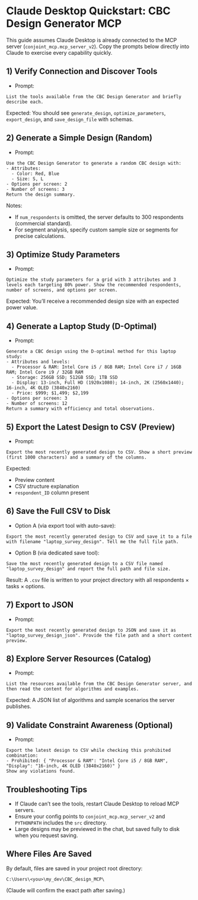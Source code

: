 # Claude Desktop Quickstart: CBC Design Generator MCP

This guide assumes Claude Desktop is already connected to the MCP server (`conjoint_mcp.mcp_server_v2`). Copy the prompts below directly into Claude to exercise every capability quickly.

## 1) Verify Connection and Discover Tools
- Prompt:
```
List the tools available from the CBC Design Generator and briefly describe each.
```

Expected: You should see `generate_design`, `optimize_parameters`, `export_design`, and `save_design_file` with schemas.

## 2) Generate a Simple Design (Random)
- Prompt:
```
Use the CBC Design Generator to generate a random CBC design with:
- Attributes:
  - Color: Red, Blue
  - Size: S, L
- Options per screen: 2
- Number of screens: 3
Return the design summary.
```

Notes:
- If `num_respondents` is omitted, the server defaults to 300 respondents (commercial standard).
- For segment analysis, specify custom sample size or segments for precise calculations.

## 3) Optimize Study Parameters
- Prompt:
```
Optimize the study parameters for a grid with 3 attributes and 3 levels each targeting 80% power. Show the recommended respondents, number of screens, and options per screen.
```

Expected: You’ll receive a recommended design size with an expected power value.

## 4) Generate a Laptop Study (D-Optimal)
- Prompt:
```
Generate a CBC design using the D-optimal method for this laptop study:
- Attributes and levels:
  - Processor & RAM: Intel Core i5 / 8GB RAM; Intel Core i7 / 16GB RAM; Intel Core i9 / 32GB RAM
  - Storage: 256GB SSD; 512GB SSD; 1TB SSD
  - Display: 13-inch, Full HD (1920x1080); 14-inch, 2K (2560x1440); 16-inch, 4K OLED (3840x2160)
  - Price: $999; $1,499; $2,199
- Options per screen: 3
- Number of screens: 12
Return a summary with efficiency and total observations.
```

## 5) Export the Latest Design to CSV (Preview)
- Prompt:
```
Export the most recently generated design to CSV. Show a short preview (first 1000 characters) and a summary of the columns.
```

Expected:
- Preview content
- CSV structure explanation
- `respondent_ID` column present

## 6) Save the Full CSV to Disk
- Option A (via export tool with auto-save):
```
Export the most recently generated design to CSV and save it to a file with filename "laptop_survey_design". Tell me the full file path.
```

- Option B (via dedicated save tool):
```
Save the most recently generated design to a CSV file named "laptop_survey_design" and report the full path and file size.
```

Result: A `.csv` file is written to your project directory with all respondents × tasks × options.

## 7) Export to JSON
- Prompt:
```
Export the most recently generated design to JSON and save it as "laptop_survey_design_json". Provide the file path and a short content preview.
```

## 8) Explore Server Resources (Catalog)
- Prompt:
```
List the resources available from the CBC Design Generator server, and then read the content for algorithms and examples.
```

Expected: A JSON list of algorithms and sample scenarios the server publishes.

## 9) Validate Constraint Awareness (Optional)
- Prompt:
```
Export the latest design to CSV while checking this prohibited combination:
- Prohibited: { "Processor & RAM": "Intel Core i5 / 8GB RAM", "Display": "16-inch, 4K OLED (3840x2160)" }
Show any violations found.
```

## Troubleshooting Tips
- If Claude can’t see the tools, restart Claude Desktop to reload MCP servers.
- Ensure your config points to `conjoint_mcp.mcp_server_v2` and `PYTHONPATH` includes the `src` directory.
- Large designs may be previewed in the chat, but saved fully to disk when you request saving.

## Where Files Are Saved
By default, files are saved in your project root directory:
```
C:\Users\<you>\my_dev\CBC_design_MCP\
```
(Claude will confirm the exact path after saving.)
